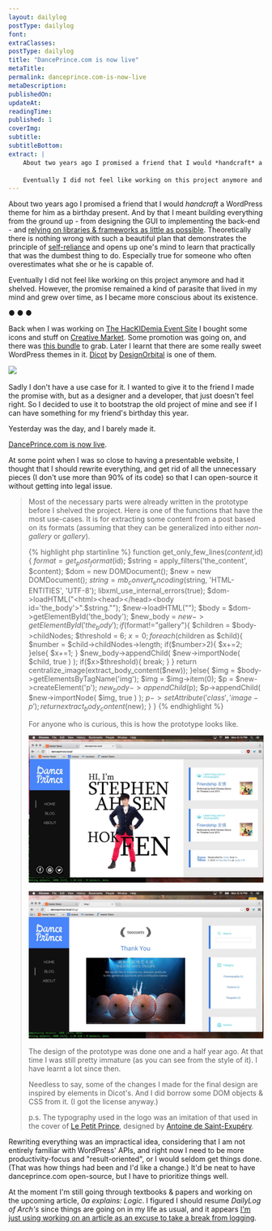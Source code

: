 ```yaml
---
layout: dailylog
postType: dailylog
font:
extraClasses:
postType: dailylog
title: "DancePrince.com is now live"
metaTitle:
permalink: danceprince.com-is-now-live
metaDescription:
publishedOn:
updateAt:
readingTime:
published: 1
coverImg:
subtitle:
subtitleBottom:
extract: |
    About two years ago I promised a friend that I would *handcraft* a WordPress theme for him as a birthday present. And by that I meant building everything from the ground up - from designing the GUI to implementing the back-end - and [relying on libraries & frameworks as little as possible](http://0a.io/the-framework-library-phobia/). Theoretically there is nothing wrong with such a beautiful plan that demonstrates the principle of [self-reliance](http://www.emersoncentral.com/selfreliance.htm) and opens up one's mind to learn that practically that was the dumbest thing to do. Especially true for someone who often overestimates what she or he is capable of.

    Eventually I did not feel like working on this project anymore and had it shelved. However, the promise remained a kind of parasite that lived in my mind and grew over time, as I became more conscious about its existence.
---
```


About two years ago I promised a friend that I would *handcraft* a WordPress theme for him as a birthday present. And by that I meant building everything from the ground up - from designing the GUI to implementing the back-end - and [relying on libraries & frameworks as little as possible](http://0a.io/the-framework-library-phobia/). Theoretically there is nothing wrong with such a beautiful plan that demonstrates the principle of [self-reliance](http://www.emersoncentral.com/selfreliance.htm) and opens up one's mind to learn that practically that was the dumbest thing to do. Especially true for someone who often overestimates what she or he is capable of.

Eventually I did not feel like working on this project anymore and had it shelved. However, the promise remained a kind of parasite that lived in my mind and grew over time, as I became more conscious about its existence.

<p class="text-center"> ● ● ● </p>

Back when I was working on [The HacKIDemia Event Site](https://github.com/0a-/hackidemia-event-site) I bought some icons and stuff on [Creative Market](https://creativemarket.com/?u=0a-). Some promotion was going on, and there was [this bundle](https://creativemarket.com/bundle/april-big-bundle?u=0a-) to grab. Later I learnt that there are some really sweet WordPress themes in it. [Dicot](https://creativemarket.com/designorbital/166739-Dicot-Magazine-WordPress-Theme?u=0a-) by [DesignOrbital](http://designorbital.com/) is one of them.

<p class="text-center">
<img src="https://d3ui957tjb5bqd.cloudfront.net/images/screenshots/products/32/322/322742/dicot-magazine-wordpress-theme-2_1-o.png?1422369547">
</p>

Sadly I don't have a use case for it. I wanted to give it to the friend I made the promise with, but as a designer and a developer, that just doesn't feel right. So I decided to use it to bootstrap the old project of mine and see if I can have something for my friend's birthday this year.

Yesterday was the day, and I barely made it.

[DancePrince.com is now live](http://danceprince.com/).

At some point when I was so close to having a presentable website, I thought that I should rewrite everything, and get rid of all the unnecessary pieces (I don't use more than 90% of its code) so that I can open-source it without getting into legal issue.

<blockquote>
  <p>Most of the necessary parts were already written in the prototype before I shelved the project. Here is one of the functions that have the most use-cases. It is for extracting some content from a post based on its formats (assuming that they can be generalized into either <em>non-gallery</em> or <em>gallery</em>).</p>

  {% highlight php startinline %}
function get_only_few_lines($content,$id){
    $format = get_post_format($id);
    $string = apply_filters('the_content', $content);
    $dom = new DOMDocument();
    $new = new DOMDocument();
    $string = mb_convert_encoding($string, 'HTML-ENTITIES', 'UTF-8');
    libxml_use_internal_errors(true);
    $dom->loadHTML("<html><head></head><body id='the_body'>".$string."</body></html>");
    $new->loadHTML("<html><head></head><body id='the_body'></body></html>");
    $body = $dom->getElementById('the_body');
    $new_body = $new->getElementById('the_body');
    if($format!="gallery"){
        $children =  $body->childNodes;
        $threshold = 6;
        $x = 0;
        foreach($children as $child){
            $number = $child->childNodes->length;
            if($number>2){
                $x+=2;
            }else{
                $x+=1;
            }
            $new_body->appendChild(
                $new->importNode( $child, true )
            );
            if($x>$threshold){
                break;
            }
        }
        return  centralize_image(extract_body_content($new));
    }else{
        $img = $body->getElementsByTagName('img');
        $img = $img->item(0);
        $p = $new->createElement('p');
        $new_body->appendChild($p);
        $p->appendChild(
            $new->importNode( $img, true )
        );
        $p->setAttribute('class', 'image-p');
        return  extract_body_content($new);
    }
}
{% endhighlight %}
<br>
  <p>For anyone who is curious, this is how the prototype looks like.</p>
<p class="text-center"><img src="/assets/img/dp_proto.jpg" alt="dance_prince_prototype"></p>
  <p class="text-center"><img src="/assets/img/dp_proto2.jpg" alt="dance_prince_prototype2"></p>
  <p>The design of the prototype was done one and a half year ago. At that time I was still pretty immature (as you can see from the style of it). I have learnt a lot since then.</p>
  <p>Needless to say, some of the changes I made for the final design are inspired by elements in Dicot's. And I did borrow some DOM objects & CSS from it. (I got the license anyway.)</p>
  <p> p.s. The typography used in the logo was an imitation of that used in the cover of <a href="https://en.wikipedia.org/wiki/The_Little_Prince">Le Petit Prince</a>, designed by <a href="https://en.wikipedia.org/wiki/Antoine_de_Saint-Exup%C3%A9ry">Antoine de Saint-Exupéry</a>. </p>

</blockquote>

Rewriting everything was an impractical idea, considering that I am not entirely familiar with WordPress' APIs, and right now I need to be more productivity-focus and "result-oriented", or I would seldom get things done. (That was how things had been and I'd like a change.) It'd be neat to have danceprince.com open-source, but I have to prioritize things well.

At the moment I'm still going through textbooks & papers and working on the upcoming article, *0a explains: Logic*. I figured I should resume *DailyLog of Arch's* since things are going on in my life as usual, and it appears [I'm just using working on an article as an excuse to take a break from logging](http://0a.io/halt1/).
